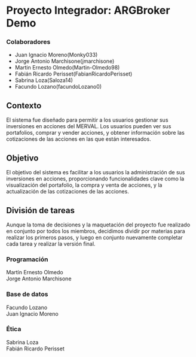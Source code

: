 # Proyecto Integrador: ARGBroker Demo

### Colaboradores
- Juan Ignacio Moreno(Monky033)
- Jorge Antonio Marchisone(jmarchisone)
- Martin Ernesto Olmedo(Martin-Olmedo98)
- Fabián Ricardo Perisset(FabianRicardoPerisset)
- Sabrina Loza(Saloza14)
- Facundo Lozano(facundoLozano0)
  
## Contexto 

El sistema fue diseñado para permitir a los usuarios gestionar sus inversiones en 
acciones del MERVAL. Los usuarios pueden ver sus portafolios, comprar y vender 
acciones, y obtener información sobre las cotizaciones de las acciones en las que están 
interesados. 

## Objetivo 

El objetivo del sistema es facilitar a los usuarios la administración de sus inversiones en 
acciones, proporcionando funcionalidades clave como la visualización del portafolio, la 
compra y venta de acciones, y la actualización de las cotizaciones de las acciones.

## División de tareas
Aunque la toma de decisiones y la maquetación del proyecto fue realizado en conjunto por todos los miembros, decidimos dividir por materias para realizar los primeros pasos, y luego en conjunto nuevamente completar cada tarea y realizar la versión final.
### Programación
Martín Ernesto Olmedo  
Jorge Antonio Marchisone
### Base de datos
Facundo Lozano  
Juan Ignacio Moreno
### Ética
Sabrina Loza  
Fabián Ricardo Perisset
